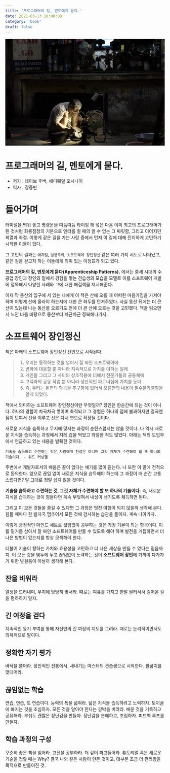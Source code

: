 ```yaml
---
title: '프로그래머의 길, 멘토에게 묻다.'
date: 2021-03-13 18:00:00
category: 'book'
draft: false
---
```


![Photo by Clement Chai on Unsplash](../blog/images/master.jpg)

# 프로그래머의 길, 멘토에게 묻다.

- 저자 : 데이브 후버, 애디웨일 오시나이
- 역자 : 강중빈

# 들어가며

터미널을 띄워 놓고 명령문을 떠듬떠듬 타이핑 해 넣은 다음 이미 최고의 프로그래머가 된 것처럼 화룡점정의 기분으로 엔터를 칠 때의 알 수 없는 그 짜릿함, 그리고 이어지던 희열과 좌절. 이렇게 같은 길을 가는 사람 중에서 먼저 이 길에 대해 진지하게 고민하기 시작한 이들이 있다.

그 고민의 결과는 `애자일`, `실용주의`, `소프트웨어 장인정신` 같은 여러 가지 시도로 나타났고, 같은 길을 걷고자 하는 이들에게 의미 있는 이정표가 되고 있다.

**프로그래머의 길, 멘토에게 묻다(Apprenticeship Patterns).** 에서는 중세 시대의 수공업 장인과 장인의 밑에서 경험을 쌓는 견습생의 모습을 모델로 이를 소프트웨어 개발에 접목해서 다양한 사례와 그에 대한 해결책을 제시해준다.

이제 막 동산의 입구에 서 있는 나에게 이 책은 산에 오를 때 어떠한 마음가짐을 가져야 하며 어떻게 산에 올라야 하는지에 대한 큰 화두를 던져주었다. 사실 동산 뒤에는 더 큰 산이 있는데 나는 동산을 오르기도 전에 더 큰 산에 오르는 것을 고민했다. 책을 읽으면서 느낀 바를 바탕으로 동산부터 차근차근 정복해나가자.

# 소프트웨어 장인정신

책은 아래의 소프트웨어 장인정신 선언으로 시작된다.

> 1. 우리는 동작하는 것을 넘어서 잘 짜인 소프트웨어에
> 2. 변화에 대응할 뿐 아니라 지속적으로 가치를 더하는 일에
> 3. 개인들 그리고 그 사이의 상호작용에 더해서 전문가들의 공동체에
> 4. 고객과의 공동 작업 뿐 아니라 생산적인 파트너십에 가치를 둔다.
> 5. 즉, 우리는 왼편의 항목을 추구함에 있어서 오른편의 내용이 필수불가결함을 알게 되었다.

책에서 의미하는 소프트웨어 장인정신이란 무엇일까? 장인은 한순간에 되는 것이 아니다. 하나의 경험이 차곡차곡 쌓이며 축적되고 그 경험은 하나의 점에 불과하지만 결국엔 점이 모여서 선을 이루고 선은 다시 면으로 확장될 것이다.

새로운 지식을 습득하고 무지에 맞서는 과정이 순탄스럽지는 않을 것이다. 나 역시 새로운 지식을 습득하는 과정에서 지레 겁을 먹었고 좌절한 적도 많았다. 아래는 책의 도입부에서 언급하고 있는 내용을 발췌한 것이다.

```
기술을 습득하고 수련하는 것은 사람에게 천성은 아니며 그것 자체가 수련해야 할 또 하나의 기술이다. - 워드 커닝햄
```

주변에서 개발자로서의 배움은 끝이 없다는 얘기를 많이 듣는다. 나 또한 이 말에 전적으로 동의한다. 앞으로 끊임 없이 새로운 지식을 습득해야 하는데 그 과정이 매 순간 고통스럽다면? 말 그대로 정말 쉽지 않을 것이다.

**기술을 습득하고 수련하는 것, 그것 자체가 수련해야 할 또 하나의 기술이다.** 즉, 새로운 지식을 습득하는 것이 힘들다면 계속 부딪혀서 내성이 생기도록 체득하면 된다.

그리고 이 모든 것들을 즐길 수 있다면 그 과정은 멋진 여행이 되지 않을까 생각해 본다. 힘들 때마다 한 발자국 멈추어서 모든 것에 감사하는 습관을 들이자. 계속 나아가자.

이렇게 긍정적인 마인드 세트로 끊임없이 공부하는 것은 가장 기본이 되는 항목이다. 이를 밑거름 삼아서 잘 짜인 소프트웨어를 만들 수 있도록 해야 하며 발전을 거듭하면서 더 나은 방법이 있는지를 항상 모색해야 한다.

더불어 기술이 향하는 가치와 효용성을 고민하고 더 나은 세상을 만들 수 있다는 믿음까지. 이 모든 것을 염두에 두고 끊임없이 노력하는 것이 **소프트웨어 장인**에 가까이 다가가기 위한 발걸음이 아닐까 생각해 본다.

## 잔을 비워라

열정을 드러내며, 무지에 당당히 맞서라. 때로는 여유를 가지고 한발 물러서서 걸어온 길을 폄하하지 말자.

## 긴 여정을 걷다

지속적인 동기 부여를 통해 자신만의 긴 여정의 지도를 그려라. 때로는 논리적이면서도 의욕적으로 말이다.

## 정확한 자기 평가

바닥을 쓸어라. 장인적인 전통에서, 새내기는 마스터의 견습생으로 시작한다. 팔꿈치를 맞대어라.

## 끊임없는 학습

연습, 연습, 또 연습이다. 능력의 폭을 넓혀라.
넓은 지식을 습득하려고 노력하자. 토끼굴에 빠지는 것을 조심하자. 모든 것을 알아야 한다는 강박을 버려라.
배운 것을 기록하고 공유해라.
부숴도 괜찮은 장난감을 만들자. 장난감을 분해하고, 조립하자.
피드백 루프를 만들자.

## 학습 과정의 구성

꾸준히 좋은 책을 읽어라. 고전을 공부하라. 더 깊이 파고들어라. 튜토리얼 혹은 새로운 기술을 접할 때는 Why? 결국 나와 같은 사람이 만든 것이고, 대부분 조금 더 편리함을 목적으로 만들어진 것.
